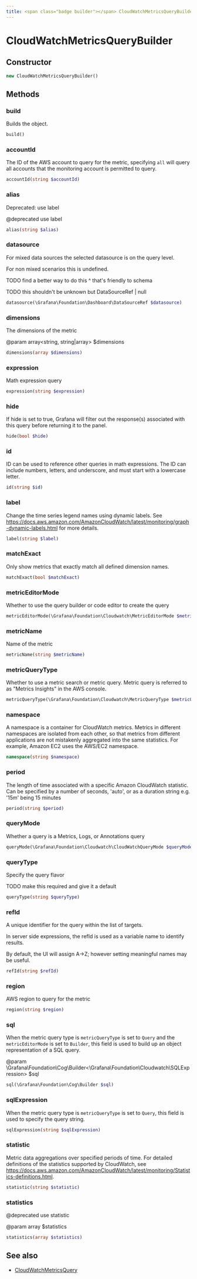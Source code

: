 ```yaml
---
title: <span class="badge builder"></span> CloudWatchMetricsQueryBuilder
---
```

# <span class="badge builder"></span> CloudWatchMetricsQueryBuilder

## Constructor

```php
new CloudWatchMetricsQueryBuilder()
```
## Methods

### <span class="badge object-method"></span> build

Builds the object.

```php
build()
```

### <span class="badge object-method"></span> accountId

The ID of the AWS account to query for the metric, specifying `all` will query all accounts that the monitoring account is permitted to query.

```php
accountId(string $accountId)
```

### <span class="badge object-method"></span> alias

Deprecated: use label

@deprecated use label

```php
alias(string $alias)
```

### <span class="badge object-method"></span> datasource

For mixed data sources the selected datasource is on the query level.

For non mixed scenarios this is undefined.

TODO find a better way to do this ^ that's friendly to schema

TODO this shouldn't be unknown but DataSourceRef | null

```php
datasource(\Grafana\Foundation\Dashboard\DataSourceRef $datasource)
```

### <span class="badge object-method"></span> dimensions

The dimensions of the metric

@param array<string, string|array<string>> $dimensions

```php
dimensions(array $dimensions)
```

### <span class="badge object-method"></span> expression

Math expression query

```php
expression(string $expression)
```

### <span class="badge object-method"></span> hide

If hide is set to true, Grafana will filter out the response(s) associated with this query before returning it to the panel.

```php
hide(bool $hide)
```

### <span class="badge object-method"></span> id

ID can be used to reference other queries in math expressions. The ID can include numbers, letters, and underscore, and must start with a lowercase letter.

```php
id(string $id)
```

### <span class="badge object-method"></span> label

Change the time series legend names using dynamic labels. See https://docs.aws.amazon.com/AmazonCloudWatch/latest/monitoring/graph-dynamic-labels.html for more details.

```php
label(string $label)
```

### <span class="badge object-method"></span> matchExact

Only show metrics that exactly match all defined dimension names.

```php
matchExact(bool $matchExact)
```

### <span class="badge object-method"></span> metricEditorMode

Whether to use the query builder or code editor to create the query

```php
metricEditorMode(\Grafana\Foundation\Cloudwatch\MetricEditorMode $metricEditorMode)
```

### <span class="badge object-method"></span> metricName

Name of the metric

```php
metricName(string $metricName)
```

### <span class="badge object-method"></span> metricQueryType

Whether to use a metric search or metric query. Metric query is referred to as "Metrics Insights" in the AWS console.

```php
metricQueryType(\Grafana\Foundation\Cloudwatch\MetricQueryType $metricQueryType)
```

### <span class="badge object-method"></span> namespace

A namespace is a container for CloudWatch metrics. Metrics in different namespaces are isolated from each other, so that metrics from different applications are not mistakenly aggregated into the same statistics. For example, Amazon EC2 uses the AWS/EC2 namespace.

```php
namespace(string $namespace)
```

### <span class="badge object-method"></span> period

The length of time associated with a specific Amazon CloudWatch statistic. Can be specified by a number of seconds, 'auto', or as a duration string e.g. '15m' being 15 minutes

```php
period(string $period)
```

### <span class="badge object-method"></span> queryMode

Whether a query is a Metrics, Logs, or Annotations query

```php
queryMode(\Grafana\Foundation\Cloudwatch\CloudWatchQueryMode $queryMode)
```

### <span class="badge object-method"></span> queryType

Specify the query flavor

TODO make this required and give it a default

```php
queryType(string $queryType)
```

### <span class="badge object-method"></span> refId

A unique identifier for the query within the list of targets.

In server side expressions, the refId is used as a variable name to identify results.

By default, the UI will assign A->Z; however setting meaningful names may be useful.

```php
refId(string $refId)
```

### <span class="badge object-method"></span> region

AWS region to query for the metric

```php
region(string $region)
```

### <span class="badge object-method"></span> sql

When the metric query type is `metricQueryType` is set to `Query` and the `metricEditorMode` is set to `Builder`, this field is used to build up an object representation of a SQL query.

@param \Grafana\Foundation\Cog\Builder<\Grafana\Foundation\Cloudwatch\SQLExpression> $sql

```php
sql(\Grafana\Foundation\Cog\Builder $sql)
```

### <span class="badge object-method"></span> sqlExpression

When the metric query type is `metricQueryType` is set to `Query`, this field is used to specify the query string.

```php
sqlExpression(string $sqlExpression)
```

### <span class="badge object-method"></span> statistic

Metric data aggregations over specified periods of time. For detailed definitions of the statistics supported by CloudWatch, see https://docs.aws.amazon.com/AmazonCloudWatch/latest/monitoring/Statistics-definitions.html.

```php
statistic(string $statistic)
```

### <span class="badge object-method"></span> statistics

@deprecated use statistic

@param array<string> $statistics

```php
statistics(array $statistics)
```

## See also

 * <span class="badge object-type-class"></span> [CloudWatchMetricsQuery](./object-CloudWatchMetricsQuery.md)
